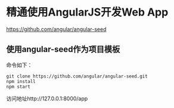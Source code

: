 # 精通使用AngularJS开发Web App

https://github.com/angular/angular-seed



## 使用angular-seed作为项目模板

命令如下：

	git clone https://github.com/angular/angular-seed.git
	npm install 
	npm start

访问地址http://127.0.0.1:8000/app

